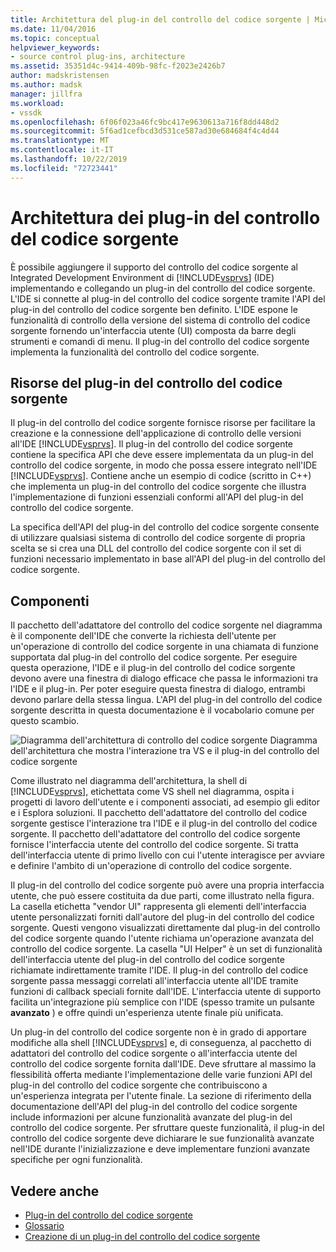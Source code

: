 ```yaml
---
title: Architettura del plug-in del controllo del codice sorgente | Microsoft Docs
ms.date: 11/04/2016
ms.topic: conceptual
helpviewer_keywords:
- source control plug-ins, architecture
ms.assetid: 35351d4c-9414-409b-98fc-f2023e2426b7
author: madskristensen
ms.author: madsk
manager: jillfra
ms.workload:
- vssdk
ms.openlocfilehash: 6f06f023a46fc9bc417e9630613a716f8dd448d2
ms.sourcegitcommit: 5f6ad1cefbcd3d531ce587ad30e684684f4c4d44
ms.translationtype: MT
ms.contentlocale: it-IT
ms.lasthandoff: 10/22/2019
ms.locfileid: "72723441"
---
```

# <a name="source-control-plug-in-architecture"></a>Architettura dei plug-in del controllo del codice sorgente
È possibile aggiungere il supporto del controllo del codice sorgente al Integrated Development Environment di [!INCLUDE[vsprvs](../../code-quality/includes/vsprvs_md.md)] (IDE) implementando e collegando un plug-in del controllo del codice sorgente. L'IDE si connette al plug-in del controllo del codice sorgente tramite l'API del plug-in del controllo del codice sorgente ben definito. L'IDE espone le funzionalità di controllo della versione del sistema di controllo del codice sorgente fornendo un'interfaccia utente (UI) composta da barre degli strumenti e comandi di menu. Il plug-in del controllo del codice sorgente implementa la funzionalità del controllo del codice sorgente.

## <a name="source-control-plug-in-resources"></a>Risorse del plug-in del controllo del codice sorgente
 Il plug-in del controllo del codice sorgente fornisce risorse per facilitare la creazione e la connessione dell'applicazione di controllo delle versioni all'IDE [!INCLUDE[vsprvs](../../code-quality/includes/vsprvs_md.md)]. Il plug-in del controllo del codice sorgente contiene la specifica API che deve essere implementata da un plug-in del controllo del codice sorgente, in modo che possa essere integrato nell'IDE [!INCLUDE[vsprvs](../../code-quality/includes/vsprvs_md.md)]. Contiene anche un esempio di codice (scritto in C++) che implementa un plug-in del controllo del codice sorgente che illustra l'implementazione di funzioni essenziali conformi all'API del plug-in del controllo del codice sorgente.

 La specifica dell'API del plug-in del controllo del codice sorgente consente di utilizzare qualsiasi sistema di controllo del codice sorgente di propria scelta se si crea una DLL del controllo del codice sorgente con il set di funzioni necessario implementato in base all'API del plug-in del controllo del codice sorgente.

## <a name="components"></a>Componenti
 Il pacchetto dell'adattatore del controllo del codice sorgente nel diagramma è il componente dell'IDE che converte la richiesta dell'utente per un'operazione di controllo del codice sorgente in una chiamata di funzione supportata dal plug-in del controllo del codice sorgente. Per eseguire questa operazione, l'IDE e il plug-in del controllo del codice sorgente devono avere una finestra di dialogo efficace che passa le informazioni tra l'IDE e il plug-in. Per poter eseguire questa finestra di dialogo, entrambi devono parlare della stessa lingua. L'API del plug-in del controllo del codice sorgente descritta in questa documentazione è il vocabolario comune per questo scambio.

 ![Diagramma dell'architettura di controllo del codice sorgente](../../extensibility/internals/media/vs_sccsdk_plug_in_arch.gif "vs_sccsdk_plug_in_arch") Diagramma dell'architettura che mostra l'interazione tra VS e il plug-in del controllo del codice sorgente

 Come illustrato nel diagramma dell'architettura, la shell di [!INCLUDE[vsprvs](../../code-quality/includes/vsprvs_md.md)], etichettata come VS shell nel diagramma, ospita i progetti di lavoro dell'utente e i componenti associati, ad esempio gli editor e i Esplora soluzioni. Il pacchetto dell'adattatore del controllo del codice sorgente gestisce l'interazione tra l'IDE e il plug-in del controllo del codice sorgente. Il pacchetto dell'adattatore del controllo del codice sorgente fornisce l'interfaccia utente del controllo del codice sorgente. Si tratta dell'interfaccia utente di primo livello con cui l'utente interagisce per avviare e definire l'ambito di un'operazione di controllo del codice sorgente.

 Il plug-in del controllo del codice sorgente può avere una propria interfaccia utente, che può essere costituita da due parti, come illustrato nella figura. La casella etichetta "vendor UI" rappresenta gli elementi dell'interfaccia utente personalizzati forniti dall'autore del plug-in del controllo del codice sorgente. Questi vengono visualizzati direttamente dal plug-in del controllo del codice sorgente quando l'utente richiama un'operazione avanzata del controllo del codice sorgente. La casella "UI Helper" è un set di funzionalità dell'interfaccia utente del plug-in del controllo del codice sorgente richiamate indirettamente tramite l'IDE. Il plug-in del controllo del codice sorgente passa messaggi correlati all'interfaccia utente all'IDE tramite funzioni di callback speciali fornite dall'IDE. L'interfaccia utente di supporto facilita un'integrazione più semplice con l'IDE (spesso tramite un pulsante **avanzato** ) e offre quindi un'esperienza utente finale più unificata.

 Un plug-in del controllo del codice sorgente non è in grado di apportare modifiche alla shell [!INCLUDE[vsprvs](../../code-quality/includes/vsprvs_md.md)] e, di conseguenza, al pacchetto di adattatori del controllo del codice sorgente o all'interfaccia utente del controllo del codice sorgente fornita dall'IDE. Deve sfruttare al massimo la flessibilità offerta mediante l'implementazione delle varie funzioni API del plug-in del controllo del codice sorgente che contribuiscono a un'esperienza integrata per l'utente finale. La sezione di riferimento della documentazione dell'API del plug-in del controllo del codice sorgente include informazioni per alcune funzionalità avanzate del plug-in del controllo del codice sorgente. Per sfruttare queste funzionalità, il plug-in del controllo del codice sorgente deve dichiarare le sue funzionalità avanzate nell'IDE durante l'inizializzazione e deve implementare funzioni avanzate specifiche per ogni funzionalità.

## <a name="see-also"></a>Vedere anche
- [Plug-in del controllo del codice sorgente](../../extensibility/source-control-plug-ins.md)
- [Glossario](../../extensibility/source-control-plug-in-glossary.md)
- [Creazione di un plug-in del controllo del codice sorgente](../../extensibility/internals/creating-a-source-control-plug-in.md)